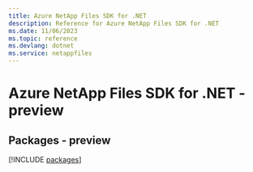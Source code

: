 ```yaml
---
title: Azure NetApp Files SDK for .NET
description: Reference for Azure NetApp Files SDK for .NET
ms.date: 11/06/2023
ms.topic: reference
ms.devlang: dotnet
ms.service: netappfiles
---
```

# Azure NetApp Files SDK for .NET - preview
## Packages - preview
[!INCLUDE [packages](netapp-files-index.md)]